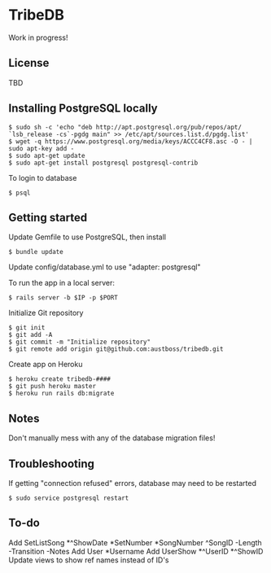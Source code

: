 # TribeDB

Work in progress!

## License

TBD

## Installing PostgreSQL locally

```
$ sudo sh -c 'echo "deb http://apt.postgresql.org/pub/repos/apt/ `lsb_release -cs`-pgdg main" >> /etc/apt/sources.list.d/pgdg.list'
$ wget -q https://www.postgresql.org/media/keys/ACCC4CF8.asc -O - | sudo apt-key add -
$ sudo apt-get update
$ sudo apt-get install postgresql postgresql-contrib
```

To login to database

```
$ psql
```


## Getting started

Update Gemfile to use PostgreSQL, then install

```
$ bundle update
```

Update config/database.yml to use "adapter: postgresql"


To run the app in a local server:

```
$ rails server -b $IP -p $PORT
```

Initialize Git repository

```
$ git init
$ git add -A
$ git commit -m "Initialize repository"
$ git remote add origin git@github.com:austboss/tribedb.git
```

Create app on Heroku

``` 
$ heroku create tribedb-####
$ git push heroku master
$ heroku run rails db:migrate
```


## Notes

Don't manually mess with any of the database migration files!



## Troubleshooting

If getting "connection refused" errors, database may need to be restarted

```
$ sudo service postgresql restart
```


## To-do


Add SetListSong
    *^ShowDate
    *SetNumber
    *SongNumber
    ^SongID
    -Length
    -Transition
    -Notes
Add User
    *Username
Add UserShow
    *^UserID
    *^ShowID
Update views to show ref names instead of ID's